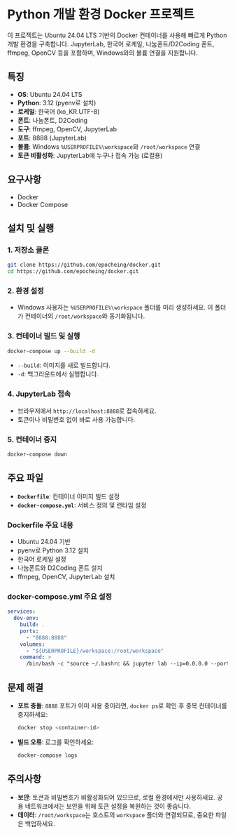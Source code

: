 # Python 개발 환경 Docker 프로젝트

이 프로젝트는 Ubuntu 24.04 LTS 기반의 Docker 컨테이너를 사용해 빠르게 Python 개발 환경을 구축합니다. JupyterLab, 한국어 로케일, 나눔폰트/D2Coding 폰트, ffmpeg, OpenCV 등을 포함하며, Windows와의 볼륨 연결을 지원합니다.

## 특징
- **OS**: Ubuntu 24.04 LTS
- **Python**: 3.12 (pyenv로 설치)
- **로케일**: 한국어 (ko_KR.UTF-8)
- **폰트**: 나눔폰트, D2Coding
- **도구**: ffmpeg, OpenCV, JupyterLab
- **포트**: 8888 (JupyterLab)
- **볼륨**: Windows `%USERPROFILE%\workspace`와 `/root/workspace` 연결
- **토큰 비활성화**: JupyterLab에 누구나 접속 가능 (로컬용)

## 요구사항
- Docker
- Docker Compose

## 설치 및 실행

### 1. 저장소 클론
```bash
git clone https://github.com/epocheing/docker.git
cd https://github.com/epocheing/docker.git
```

### 2. 환경 설정
- Windows 사용자는 `%USERPROFILE%\workspace` 폴더를 미리 생성하세요. 이 폴더가 컨테이너의 `/root/workspace`와 동기화됩니다.

### 3. 컨테이너 빌드 및 실행
```bash
docker-compose up --build -d
```
- `--build`: 이미지를 새로 빌드합니다.
- `-d`: 백그라운드에서 실행합니다.

### 4. JupyterLab 접속
- 브라우저에서 `http://localhost:8888`로 접속하세요.
- 토큰이나 비밀번호 없이 바로 사용 가능합니다.

### 5. 컨테이너 중지
```bash
docker-compose down
```

## 주요 파일
- **`Dockerfile`**: 컨테이너 이미지 빌드 설정
- **`docker-compose.yml`**: 서비스 정의 및 런타임 설정

### Dockerfile 주요 내용
- Ubuntu 24.04 기반
- pyenv로 Python 3.12 설치
- 한국어 로케일 설정
- 나눔폰트와 D2Coding 폰트 설치
- ffmpeg, OpenCV, JupyterLab 설치

### docker-compose.yml 주요 설정
```yaml
services:
  dev-env:
    build: .
    ports:
      - "8888:8888"
    volumes:
      - "${USERPROFILE}/workspace:/root/workspace"
    command: >
      /bin/bash -c "source ~/.bashrc && jupyter lab --ip=0.0.0.0 --port=8888 --no-browser --allow-root --NotebookApp.token='' --NotebookApp.password=''"
```

## 문제 해결
- **포트 충돌**: `8888` 포트가 이미 사용 중이라면, `docker ps`로 확인 후 중복 컨테이너를 중지하세요:
  ```bash
  docker stop <container-id>
  ```
- **빌드 오류**: 로그를 확인하세요:
  ```bash
  docker-compose logs
  ```

## 주의사항
- **보안**: 토큰과 비밀번호가 비활성화되어 있으므로, 로컬 환경에서만 사용하세요. 공용 네트워크에서는 보안을 위해 토큰 설정을 복원하는 것이 좋습니다.
- **데이터**: `/root/workspace`는 호스트의 `workspace` 폴더와 연결되므로, 중요한 파일은 백업하세요.
